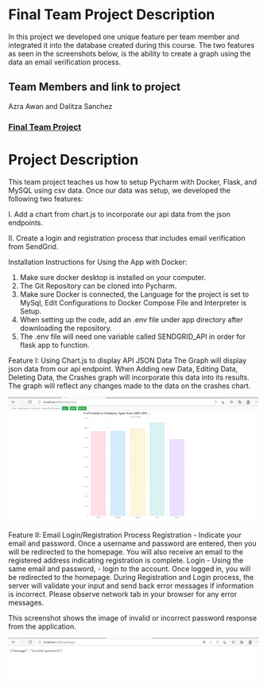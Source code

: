 # Final Team Project Description 
In this project we developed one unique feature per team member and integrated it into the database created 
during this course. The two features as seen in the screenshots below, is the ability to create a graph using the data
an email verification process. 

## Team Members and link to project
Azra Awan and Dalitza Sanchez

### [Final Team Project](https://github.com/afa48/FinalTeamProject/tree/master)

# Project Description 
This team project teaches us how to setup Pycharm with Docker, Flask, and MySQL using csv data.
Once our data was setup, we developed the following two features:

I. Add a chart from chart.js to incorporate our api data from the json endpoints. 

II. Create a login and registration process that includes email verification from SendGrid. 

Installation Instructions for Using the App with Docker:
1. Make sure docker desktop is installed on your computer.
2. The Git Repository can be cloned into Pycharm. 
3. Make sure Docker is connected, the Language for the project is set to MySql, Edit Configurations to Docker Compose File and Interpreter is Setup. 
4. When setting up the code, add an .env file under app directory after downloading the repository. 
5. The .env file will need one variable called SENDGRID_API in order for flask app to function. 

Feature I: Using Chart.js to display API JSON Data 
The Graph will display json data from our api endpoint. 
When Adding new Data, Editing Data, Deleting Data, the Crashes graph will incorporate this data into its results. 
The graph will reflect any changes made to the data on the crashes chart. 

![login](screenshots/chart.png)

Feature II: Email Login/Registration Process
Registration - Indicate your email and password. 
Once a username and password are entered, then you will be redirected to the homepage. 
You will also receive an email to the registered address indicating registration is complete. 
Login - Using the same email and password, - login to the account. 
Once logged in, you will be redirected to the homepage. 
During Registration and Login process, the server will validate your input and send back error messages if information is incorrect. 
Please observe network tab in your browser for any error messages. 


This screenshot shows the image of invalid or incorrect password response from the application.  

![other image](screenshots/invalid_password.png)

